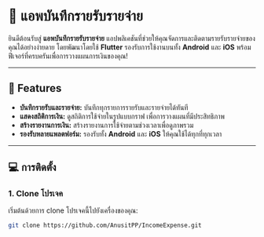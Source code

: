 # 💸 **แอพบันทึกรายรับรายจ่าย**

ยินดีต้อนรับสู่ **แอพบันทึกรายรับรายจ่าย** แอปพลิเคชันที่ช่วยให้คุณจัดการและติดตามรายรับรายจ่ายของคุณได้อย่างง่ายดาย โดยพัฒนาโดยใช้ **Flutter** รองรับการใช้งานบนทั้ง **Android** และ **iOS** พร้อมฟีเจอร์ที่ครบครันเพื่อการวางแผนการเงินของคุณ!

---

## 🚀 **Features**
- **บันทึกรายรับและรายจ่าย:** บันทึกทุกรายการรายรับและรายจ่ายได้ทันที
- **แสดงสถิติการเงิน:** ดูสถิติการใช้จ่ายในรูปแบบกราฟ เพื่อการวางแผนที่มีประสิทธิภาพ
- **สร้างรายงานการเงิน:** สร้างรายงานการใช้จ่ายตามช่วงเวลาเพื่อดูภาพรวม
- **รองรับหลายแพลตฟอร์ม:** รองรับทั้ง **Android** และ **iOS** ให้คุณใช้ได้ทุกที่ทุกเวลา

---

## 💻 **การติดตั้ง**

### 1. **Clone โปรเจค**

เริ่มต้นด้วยการ clone โปรเจคนี้ไปยังเครื่องของคุณ:

```bash
git clone https://github.com/AnusitPP/IncomeExpense.git

